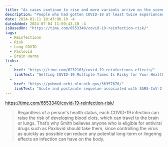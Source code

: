 ```yaml
---
title: "As cases continue to rise and more variants arrive on the scene, infectious-disease experts are warning that repeat infections could have cumulative, lasting effects."
description: "People who had gotten COVID-19 at least twice experienced higher rates of short- and long-term health effects, including heart, lung, and brain issues, compared to those who were only infected once."
date: 2024-01-11 10:43:00.10 -4
dateAdded: 2024-07-04 11:59:43.10 -4
isBasedOn: "https://time.com/6553340/covid-19-reinfection-risk/"
tags:
  - Reinfections
  - Risk
  - Long COVID
  - Paxlovid
  - Brain Harms
links:
  -
    href: "https://time.com/6232103/covid-19-reinfections-effects/"
    linkText: "Getting COVID-19 Multiple Times Is Risky for Your Health"
  -
    href: "https://pubmed.ncbi.nlm.nih.gov/36357676/"
    linkText: "Acute and postacute sequelae associated with SARS-CoV-2 reinfection"
---
```


https://time.com/6553340/covid-19-reinfection-risk/

> Regardless of a person's health status, each COVID-19 infection can raise the risk of developing blood clots, which can travel to the brain or lungs. That’s why Smith believes anyone who is eligible for antiviral drugs such as Paxlovid should take them, since controlling the virus as quickly as possible can reduce any potential long-term or lingering effects an infection can have on the body.
